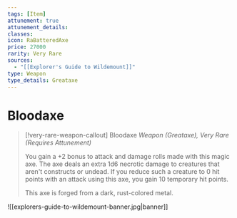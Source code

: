 ```yaml
---
tags: [Item]
attunement: true
attunement_details: 
classes: 
icon: RaBatteredAxe
price: 27000
rarity: Very Rare
sources:
  - "[[Explorer's Guide to Wildemount]]"
type: Weapon
type_details: Greataxe
---
```

# Bloodaxe
>[!very-rare-weapon-callout] Bloodaxe
>*Weapon (Greataxe), Very Rare (Requires Attunement)*
>
>You gain a +2 bonus to attack and damage rolls made with this magic axe. The axe deals an extra 1d6 necrotic damage to creatures that aren't constructs or undead. If you reduce such a creature to 0 hit points with an attack using this axe, you gain 10 temporary hit points.
>
>This axe is forged from a dark, rust-colored metal.

![[explorers-guide-to-wildemount-banner.jpg|banner]]
